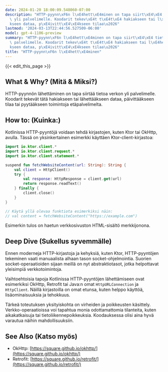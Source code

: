 ```yaml
---
date: 2024-01-20 18:00:09.548060-07:00
description: "HTTP-pyynn\xF6n l\xE4hett\xE4minen on tapa siirt\xE4\xE4 tietoa verkon\
  \ yli palvelimelle. Koodarit tekev\xE4t t\xE4t\xE4 hakiakseen tai l\xE4hett\xE4\xE4\
  kseen dataa, p\xE4ivitt\xE4\xE4kseen tilaa\u2026"
lastmod: '2024-03-13T22:44:56.527509-06:00'
model: gpt-4-1106-preview
summary: "HTTP-pyynn\xF6n l\xE4hett\xE4minen on tapa siirt\xE4\xE4 tietoa verkon yli\
  \ palvelimelle. Koodarit tekev\xE4t t\xE4t\xE4 hakiakseen tai l\xE4hett\xE4\xE4\
  kseen dataa, p\xE4ivitt\xE4\xE4kseen tilaa\u2026"
title: "HTTP-pyynn\xF6n l\xE4hett\xE4minen"
---
```


{{< edit_this_page >}}

## What & Why? (Mitä & Miksi?)
HTTP-pyynnön lähettäminen on tapa siirtää tietoa verkon yli palvelimelle. Koodarit tekevät tätä hakiakseen tai lähettääkseen dataa, päivittääkseen tilaa tai pyytääkseen toimintoja etäpalvelimelta.

## How to: (Kuinka:)
Kotlinissa HTTP-pyyntöjä voidaan tehdä kirjastojen, kuten Ktor tai OkHttp, avulla. Tässä on yksinkertainen esimerkki käyttäen Ktor-client-kirjastoa:

```Kotlin
import io.ktor.client.*
import io.ktor.client.request.*
import io.ktor.client.statement.*

suspend fun fetchWebsiteContent(url: String): String {
    val client = HttpClient()
    try {
        val response: HttpResponse = client.get(url)
        return response.readText()
    } finally {
        client.close()
    }
}

// Käytä yllä olevaa funktiota esimerkiksi näin:
// val content = fetchWebsiteContent("https://example.com")
```

Esimerkin tulos on haetun verkkosivuston HTML-sisältö merkkijonona.

## Deep Dive (Sukellus syvemmälle)
Ennen moderneja HTTP-kirjastoja ja kehyksiä, kuten Ktor, HTTP-pyyntöjen tekeminen vaati manuaalista alhaan tason socket-ohjelmointia. Suorien socket-operaatioiden sijaan meillä on nyt abstraktiotasot, jotka helpottavat yleisimpiä verkkotoimintoja.

Vaihtoehtoisia tapoja Kotlinissa HTTP-pyyntöjen lähettämiseen ovat esimerkiksi OkHttp, Retrofit tai Java:n omat `HttpURLConnection` ja `HttpClient`. Näillä kirjastoilla on omat etunsa, kuten helppo käyttöä, lisäominaisuuksia ja tehokkuus.

Tärkeä toteutuksen yksityiskohta on virheiden ja poikkeusten käsittely. Verkko-operaatioissa voi tapahtua monia odottamattomia tilanteita, kuten aikakatkaisuja tai tietoliikennepoikkeuksia. Koodauksessa olisi aina hyvä varautua näihin mahdollisuuksiin.

## See Also (Katso myös)
- OkHttp: [https://square.github.io/okhttp/](https://square.github.io/okhttp/)
- Retrofit: [https://square.github.io/retrofit/](https://square.github.io/retrofit/)
